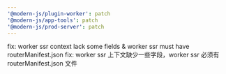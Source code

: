 ```yaml
---
'@modern-js/plugin-worker': patch
'@modern-js/app-tools': patch
'@modern-js/prod-server': patch
---
```


fix: worker ssr context lack some fields & worker ssr must have routerManifest.json
fix: worker ssr 上下文缺少一些字段，worker ssr 必须有 routerManifest.json 文件
